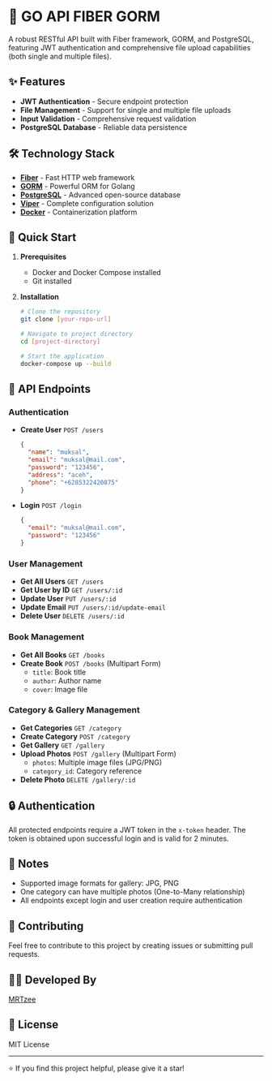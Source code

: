 # 🚀 GO API FIBER GORM

A robust RESTful API built with Fiber framework, GORM, and PostgreSQL, featuring JWT authentication and comprehensive file upload capabilities (both single and multiple files).

## ✨ Features

- **JWT Authentication** - Secure endpoint protection
- **File Management** - Support for single and multiple file uploads
- **Input Validation** - Comprehensive request validation
- **PostgreSQL Database** - Reliable data persistence

## 🛠 Technology Stack

- **[Fiber](https://gofiber.io/)** - Fast HTTP web framework
- **[GORM](https://gorm.io/)** - Powerful ORM for Golang
- **[PostgreSQL](https://www.postgresql.org/)** - Advanced open-source database
- **[Viper](https://github.com/spf13/viper)** - Complete configuration solution
- **[Docker](https://www.docker.com/)** - Containerization platform

## 🚀 Quick Start

1. **Prerequisites**
   - Docker and Docker Compose installed
   - Git installed

2. **Installation**
   ```bash
   # Clone the repository
   git clone [your-repo-url]

   # Navigate to project directory
   cd [project-directory]

   # Start the application
   docker-compose up --build
   ```

## 📌 API Endpoints

### Authentication
- **Create User** `POST /users`
  ```json
  {
    "name": "muksal",
    "email": "muksal@mail.com",
    "password": "123456",
    "address": "aceh",
    "phone": "+6285322420875"
  }
  ```

- **Login** `POST /login`
  ```json
  {
    "email": "muksal@mail.com",
    "password": "123456"
  }
  ```

### User Management
- **Get All Users** `GET /users`
- **Get User by ID** `GET /users/:id`
- **Update User** `PUT /users/:id`
- **Update Email** `PUT /users/:id/update-email`
- **Delete User** `DELETE /users/:id`

### Book Management
- **Get All Books** `GET /books`
- **Create Book** `POST /books` (Multipart Form)
  - `title`: Book title
  - `author`: Author name
  - `cover`: Image file

### Category & Gallery Management
- **Get Categories** `GET /category`
- **Create Category** `POST /category`
- **Get Gallery** `GET /gallery`
- **Upload Photos** `POST /gallery` (Multipart Form)
  - `photos`: Multiple image files (JPG/PNG)
  - `category_id`: Category reference
- **Delete Photo** `DELETE /gallery/:id`

## 🔒 Authentication

All protected endpoints require a JWT token in the `x-token` header. The token is obtained upon successful login and is valid for 2 minutes.

## 📝 Notes

- Supported image formats for gallery: JPG, PNG
- One category can have multiple photos (One-to-Many relationship)
- All endpoints except login and user creation require authentication

## 🤝 Contributing

Feel free to contribute to this project by creating issues or submitting pull requests.

## 👨‍💻 Developed By
[MRTzee](https://github.com/mrtzee)

## 📄 License
MIT License

---
⭐️ If you find this project helpful, please give it a star!
